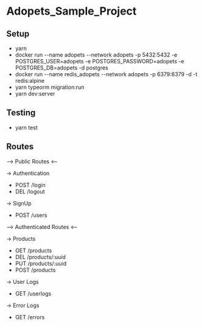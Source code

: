 # Adopets_Sample_Project

## Setup
* yarn 
* docker run --name adopets --network adopets -p 5432:5432 -e POSTGRES_USER=adopets -e POSTGRES_PASSWORD=adopets -e POSTGRES_DB=adopets -d postgres
* docker run --name redis_adopets --network adopets -p 6379:6379 -d -t redis:alpine
* yarn typeorm migration:run
* yarn dev:server

## Testing
* yarn test

## Routes

--> Public Routes <--

-> Authentication
* POST /login
* DEL  /logout

-> SignUp
* POST /users

--> Authenticated Routes <--

-> Products
* GET  /products
* DEL  /products/:uuid
* PUT  /products/:uuid
* POST /products

-> User Logs
* GET /userlogs

-> Error Logs
* GET /errors
